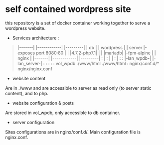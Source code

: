 self contained wordpress site
=============================

this repository is a set of docker container working together to serve a wordpress website.

 * Services architecture :

> |-------|  |------------|  |---------|
> |  db   |  | wordpress  |  |  server |-exposes port 8080:80
> |       |  |4.7.2-php7.1|  |         |
> |mariadb|  |-fpm-alpine |  |  nginx  |
> |-------|  |------------|  |---------|
>   : |        : |  |       :    | :
>   : |-lan_wpdb-|  |-lan_server-| :
>   :          :            :      :
>  vol_wpdb   ./www/html   ./www/html
>                                  :
>                                 nginx/conf.d/* 
>                                 nginx/nginx.conf

 * website content

Are in ./www and are accessible to server as read only (to server static content), and to php.

 * website configuration & posts

Are stored in vol_wpdb, only accessible to db container.

 * server configuration

Sites configurations are in nginx/conf.d/.
Main configuration file is nginx.conf.


